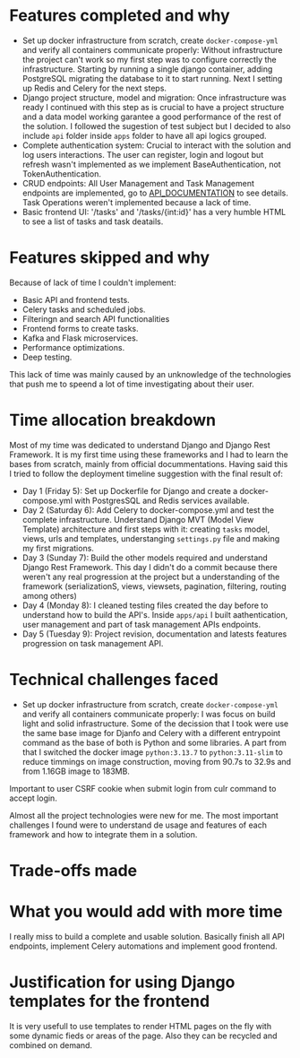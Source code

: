 # Features completed and why
- Set up docker infrastructure from scratch, create `docker-compose-yml` and verify all containers communicate properly:
Without infrastructure the project can't work so my first step was to configure correctly the infrastructure. Starting by running
a single django container, adding PostgreSQL migrating the database to it to start running. Next I setting up Redis and Celery for the next steps.
- Django project structure, model and migration: Once infrastructure was ready I continued with this step as is crucial to have a project structure and a data model working garantee a good performance of the rest of the solution. I followed the sugestion of test subject but I decided to also include `api` folder inside `apps` folder  to have
all api logics grouped.
- Complete authentication system: Crucial to interact with the solution and log users interactions. The user can register, login and logout but refresh wasn't implemented as we implement BaseAuthentication, not TokenAuthentication.
- CRUD endpoints: All User Management and Task Management endpoints are implemented, go to [API_DOCUMENTATION](./API_DOCUMENTATION.md) to see details. Task Operations weren't implemented because a lack of time.
- Basic frontend UI: '/tasks' and '/tasks/{int:id}' has a very humble HTML to see a list of tasks and task deatails.

# Features skipped and why
Because of lack of time I couldn't implement:
- Basic API and frontend tests.
- Celery tasks and scheduled jobs.
- Filteringn and search API functionalities
- Frontend forms to create tasks.
- Kafka and Flask microservices.
- Performance optimizations.
- Deep testing.

This lack of time was mainly caused by an unknowledge of the technologies that push me to speend a lot of time investigating about their user.


# Time allocation breakdown
Most of my time was dedicated to understand Django and Django Rest Framework. It is my first time using these frameworks and I had to learn the bases from scratch, mainly from 
official docummentations. Having said this I tried to follow the deployment timeline suggestion with the final result of:
- Day 1 (Friday 5): Set up Dockerfile for Django and create a docker-compose.yml with PostgresSQL and Redis services available.
- Day 2 (Saturday 6): Add Celery to docker-compose.yml and test the complete infrastructure. Understand Django MVT (Model View Template) architecture and first steps with it:
creating `tasks` model, views, urls and templates, understanging `settings.py` file and making my first migrations.
- Day 3 (Sunday 7): Build the other models required and understand Django Rest Framework. This day I didn't do a commit because there weren't any real progression at the project but a understanding of the framework (serializationS, views, viewsets, pagination, filtering, routing among others)
- Day 4 (Monday 8): I cleaned testing files created the day before to understand how to build the API's. Inside `apps/api` I built aathentication, user management and part of task management APIs endpoints.
- Day 5 (Tuesday 9): Project revision, documentation and latests features progression on task management API.

# Technical challenges faced
- Set up docker infrastructure from scratch, create `docker-compose-yml` and verify all containers communicate properly: I was focus on build light and solid infrastructure.
Some of the decission that I took were use the same base image for Djanfo and Celery with a different entrypoint command as the base of both is Python and some libraries. A part from that I switched the docker image `python:3.13.7` to `python:3.11-slim` to reduce timmings on image construction, moving from 90.7s to 32.9s and from 1.16GB image to 183MB.


Important to user CSRF cookie when submit  login from culr command to accept login.


Almost all the project technologies were new for me. The most important challenges I found were to understand de usage and features of each framework and how to integrate them in a solution.

# Trade-offs made
# What you would add with more time
I really miss to build a complete and usable solution. Basically finish all API endpoints, implement Celery automations and implement good frontend.

# Justification for using Django templates for the frontend
It is very usefull to use templates to render HTML pages on the fly with some dynamic fieds or areas of the page. Also they can be recycled and combined on demand.
